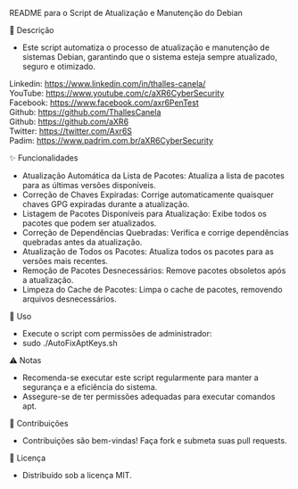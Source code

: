 README para o Script de Atualização e Manutenção do Debian

:page_facing_up: Descrição
 - Este script automatiza o processo de atualização e manutenção de sistemas Debian, garantindo que o sistema esteja sempre atualizado, seguro e otimizado.

Linkedin: https://www.linkedin.com/in/thalles-canela/ <br>
YouTube:  https://www.youtube.com/c/aXR6CyberSecurity <br>
Facebook: https://www.facebook.com/axr6PenTest <br>
Github:   https://github.com/ThallesCanela <br>
Github:   https://github.com/aXR6 <br>
Twitter:  https://twitter.com/Axr6S <br>
Padim:    https://www.padrim.com.br/aXR6CyberSecurity <br>

:sparkles: Funcionalidades
 - Atualização Automática da Lista de Pacotes: Atualiza a lista de pacotes para as últimas versões disponíveis.
 - Correção de Chaves Expiradas: Corrige automaticamente quaisquer chaves GPG expiradas durante a atualização.
 - Listagem de Pacotes Disponíveis para Atualização: Exibe todos os pacotes que podem ser atualizados.
 - Correção de Dependências Quebradas: Verifica e corrige dependências quebradas antes da atualização.
 - Atualização de Todos os Pacotes: Atualiza todos os pacotes para as versões mais recentes.
 - Remoção de Pacotes Desnecessários: Remove pacotes obsoletos após a atualização.
 - Limpeza do Cache de Pacotes: Limpa o cache de pacotes, removendo arquivos desnecessários.

:rocket: Uso
 - Execute o script com permissões de administrador:
 - sudo ./AutoFixAptKeys.sh

:warning: Notas
 - Recomenda-se executar este script regularmente para manter a segurança e a eficiência do sistema.
 - Assegure-se de ter permissões adequadas para executar comandos apt.

:handshake: Contribuições
 - Contribuições são bem-vindas! Faça fork e submeta suas pull requests.

:memo: Licença
 - Distribuído sob a licença MIT.
